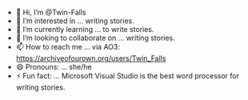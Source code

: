 - 👋 Hi, I’m @Twin-Falls
- 👀 I’m interested in ... writing stories.
- 🌱 I’m currently learning ... to write stories.
- 💞️ I’m looking to collaborate on ... writing stories.
- 📫 How to reach me ... via AO3: https://archiveofourown.org/users/Twin_Falls
- 😄 Pronouns: ... she/he
- ⚡ Fun fact: ... Microsoft Visual Studio is the best word processor for writing stories.

<!---
Twin-Falls/Twin-Falls is a ✨ special ✨ repository because its `README.md` (this file) appears on your GitHub profile.
You can click the Preview link to take a look at your changes.
--->
